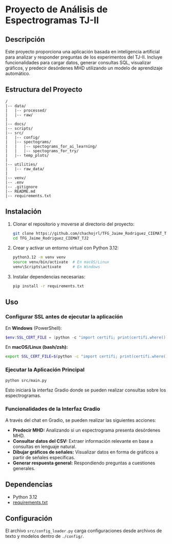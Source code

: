 # Proyecto de Análisis de Espectrogramas TJ-II

## Descripción
Este proyecto proporciona una aplicación basada en inteligencia artificial para analizar y responder preguntas de los experimentos del TJ-II. Incluye funcionalidades para cargar datos, generar consultas SQL, visualizar gráficos, y predecir desórdenes MHD utilizando un modelo de aprendizaje automático.

## Estructura del Proyecto

```
/
|-- data/
|   |-- processed/
|   |-- raw/
|
|-- docs/
|-- scripts/
|-- src/
|   |-- config/
|   |-- spectograms/
|   |   |-- spectograms_for_ai_learning/
|   |   |-- spectograms_for_try/
|   |-- temp_plots/
|
|-- utilities/
|   |-- raw_data/
|
|-- venv/
|-- .env
|-- .gitignore
|-- README.md
|-- requirements.txt
```

## Instalación
1. Clonar el repositorio y moverse al directorio del proyecto:
   ```bash
   git clone https://github.com/chachojrl/TFG_Jaime_Rodriguez_CIEMAT_TJ2.git
   cd TFG_Jaime_Rodriguez_CIEMAT_TJ2
   ```

2. Crear y activar un entorno virtual con Python 3.12:
   ```bash
   python3.12 -m venv venv
   source venv/bin/activate  # En macOS/Linux
   venv\Scripts\activate     # En Windows
   ```

3. Instalar dependencias necesarias:
   ```bash
   pip install -r requirements.txt
   ```

## Uso

### Configurar SSL antes de ejecutar la aplicación
En **Windows** (PowerShell):
```powershell
$env:SSL_CERT_FILE = (python -c "import certifi; print(certifi.where())")
```

En **macOS/Linux (bash/zsh):**
```bash
export SSL_CERT_FILE=$(python -c "import certifi; print(certifi.where())")
```

### Ejecutar la Aplicación Principal
```bash
python src/main.py
```
Esto iniciará la interfaz Gradio donde se pueden realizar consultas sobre los espectrogramas.

### Funcionalidades de la Interfaz Gradio
A través del chat en Gradio, se pueden realizar las siguientes acciones:
- **Predecir MHD:** Analizando si un espectrograma presenta desórdenes MHD.
- **Consultar datos del CSV:** Extraer información relevante en base a consultas en lenguaje natural.
- **Dibujar gráficos de señales:** Visualizar datos en forma de gráficos a partir de señales específicas.
- **Generar respuesta general:** Respondiendo preguntas a cuestiones generales.

## Dependencias
- Python 3.12
- [requirements.txt](./requirements.txt)

## Configuración
El archivo `src/config_loader.py` carga configuraciones desde archivos de texto y modelos dentro de `./config/`.

